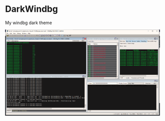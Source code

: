 # DarkWindbg
My windbg dark theme

 ![image](https://github.com/gmh5225/DarkWindbg/blob/main/1.png)
